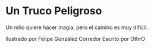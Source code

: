 Un Truco Peligroso
===

Un niño quiere hacer magia, pero el camino es muy difícil.

Ilustrado por Felipe González Corredor
Escrito por OthrO